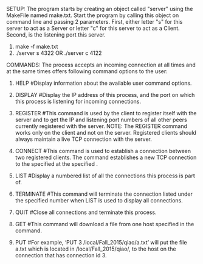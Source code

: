 SETUP:
The program starts by creating an object called "server" using the MakeFile named make.txt.
Start the program by calling this object on command line and passing 2 parameters. First, either letter "s" for this server to act as a Server or letter "c"
for this server to act as a Client. Second, is the listening port this server.

1. make -f make.txt
2. ./server s 4322 OR ./server c 4122


COMMANDS:
The process accepts an incoming connection at all times and at the same times offers following command options to the user:

1. HELP
#Display information about the available user command options.

2. DISPLAY
#Display the IP address of this process, and the port on which this process is listening for incoming connections.

3. REGISTER <server IP> <port no>
#This command is used by the client to register itself with the server and to get the IP and listening port numbers of all other peers currently registered with the server.
NOTE: The REGISTER command works only on the client and not on the server. Registered clients should always maintain a live TCP connection with the server.

4. CONNECT <destination> <port no>
#This command is used to establish a connection between two registered clients. The command establishes a new TCP connection to the specified <destination> at the specified <port no>.

5. LIST
#Display a numbered list of all the connections this process is part of.

6. TERMINATE <connection id>
#This command will terminate the connection listed under the specified number when LIST is used to display all connections.

7. QUIT
#Close all connections and terminate this process.

8. GET <connection id> <file> 
#This command will download a file from one host specified in the command. 

9. PUT <connection id> <file name> 
#For example, ‘PUT 3 /local/Fall_2015/qiao/a.txt’ will put the file a.txt which is located in /local/Fall_2015/qiao/, to the host on the connection that has connection id 3. 

